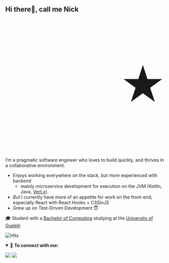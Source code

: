 ## Hi there👋, call me Nick 
 <p align="right" style="font-size: 10em">★</p>

 I’m a pragmatic software engineer who loves to build quickly, and thrives in a collaborative environment. 

  * Enjoys working everywhere on the stack, but more experienced with backend
    * mainly microservice development for execution on the JVM (Kotlin, Java, [Vert.x](https://vertx.io)). 
  * _But_ I currently have more of an appetite for work on the front-end, especially React with React Hooks + CSSinJS
  * Grew up on Test-Driven Development 😇

🎓 Student with a [Bachelor of Computing](https://www.uoguelph.ca/registrar/calendars/undergraduate/current/c10/c10bcomp.shtml) studying at the [University of Guelph](https://www.uoguelph.ca)

![Hits](https://hits.seeyoufarm.com/api/count/incr/badge.svg?url=https%3A%2F%2Fgithub.com%2Fnicholaspignatelli%2Fnicholaspignatelli&count_bg=%234600D7&title_bg=%234600D7&icon=&icon_color=%23FFFF49&title=hits&edge_flat=false)

<details open>
<summary>🤝 <b>To connect with me:</b></summary>

<p align = "center">

[<img src="https://img.shields.io/badge/email-%231877F2.svg?&style=for-the-badge&logo=microsoft-outlook&logoColor=white" />](mailto:nickpignatelli@icloud.com) 
[<img src="https://img.shields.io/badge/linkedin-%230077B5.svg?&style=for-the-badge&logo=linkedin&logoColor=white" />](https://www.linkedin.com/in/nickpignatelli/)

</p>
